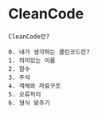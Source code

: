 # CleanCode

```
CleanCode란?
```
```
0. 내가 생각하는 클린코드란?
1. 의미있는 이름
2. 함수
3. 주석
4. 객체와 자료구조
5. 오류처리
6. 형식 맞추기
```
